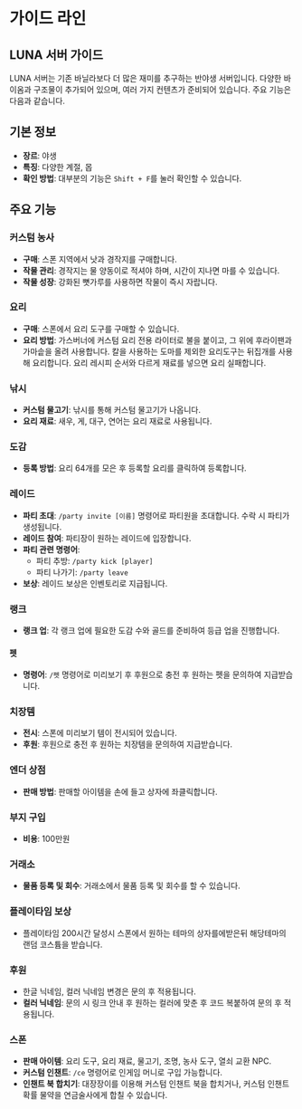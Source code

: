 # 가이드 라인

## LUNA 서버 가이드

LUNA 서버는 기존 바닐라보다 더 많은 재미를 추구하는 반야생 서버입니다. 다양한 바이옴과 구조물이 추가되어 있으며, 여러 가지 컨텐츠가 준비되어 있습니다. 주요 기능은 다음과 같습니다.

## 기본 정보

* **장르**: 야생
* **특징**: 다양한 계절, 몹
* **확인 방법**: 대부분의 기능은 `Shift + F`를 눌러 확인할 수 있습니다.

## 주요 기능

### 커스텀 농사

* **구매**: 스폰 지역에서 낫과 경작지를 구매합니다.
* **작물 관리**: 경작지는 물 양동이로 적셔야 하며, 시간이 지나면 마를 수 있습니다.
* **작물 성장**: 강화된 뼛가루를 사용하면 작물이 즉시 자랍니다.

### 요리

* **구매**: 스폰에서 요리 도구를 구매할 수 있습니다.
* **요리 방법**: 가스버너에 커스텀 요리 전용 라이터로 불을 붙이고, 그 위에 후라이팬과 가마솥을 올려 사용합니다. 칼을 사용하는 도마를 제외한 요리도구는 뒤집개를 사용해 요리합니다. 요리 레시피 순서와 다르게 재료를 넣으면 요리 실패합니다.

### 낚시

* **커스텀 물고기**: 낚시를 통해 커스텀 물고기가 나옵니다.
* **요리 재료**: 새우, 게, 대구, 연어는 요리 재료로 사용됩니다.

### 도감

* **등록 방법**: 요리 64개를 모은 후 등록할 요리를 클릭하여 등록합니다.

### 레이드

* **파티 초대**: `/party invite [이름]` 명령어로 파티원을 초대합니다. 수락 시 파티가 생성됩니다.
* **레이드 참여**: 파티장이 원하는 레이드에 입장합니다.
* **파티 관련 명령어**:
  * 파티 추방: `/party kick [player]`
  * 파티 나가기: `/party leave`
* **보상**: 레이드 보상은 인벤토리로 지급됩니다.

### 랭크

* **랭크 업**: 각 랭크 업에 필요한 도감 수와 골드를 준비하여 등급 업을 진행합니다.

#### 펫

* **명령어**: `/펫` 명령어로 미리보기 후 후원으로 충전 후 원하는 펫을 문의하여 지급받습니다.

### 치장템

* **전시**: 스폰에 미리보기 템이 전시되어 있습니다.
* **후원**: 후원으로 충전 후 원하는 치장템을 문의하여 지급받습니다.

### 엔더 상점

* **판매 방법**: 판매할 아이템을 손에 들고 상자에 좌클릭합니다.

### 부지 구입

* **비용**: 100만원

### 거래소

* **물품 등록 및 회수**: 거래소에서 물품 등록 및 회수를 할 수 있습니다.

### 플레이타임 보상

* 플레이타임 200시간 달성시 스폰에서 원하는 테마의 상자를에받은뒤 해당테마의 랜덤 코스튬을 받습니다.

### 후원

* 한글 닉네임, 컬러 닉네임 변경은 문의 후 적용됩니다.
* **컬러 닉네임**: 문의 시 링크 안내 후 원하는 컬러에 맞춘 후 코드 복붙하여 문의 후 적용됩니다.

### 스폰

* **판매 아이템**: 요리 도구, 요리 재료, 물고기, 조명, 농사 도구, 열쇠 교환 NPC.
* **커스텀 인챈트**: `/ce` 명령어로 인게임 머니로 구입 가능합니다.
* **인챈트 북 합치기**: 대장장이를 이용해 커스텀 인챈트 북을 합치거나, 커스텀 인챈트 확률 물약을 연금술사에게 합칠 수 있습니다.
